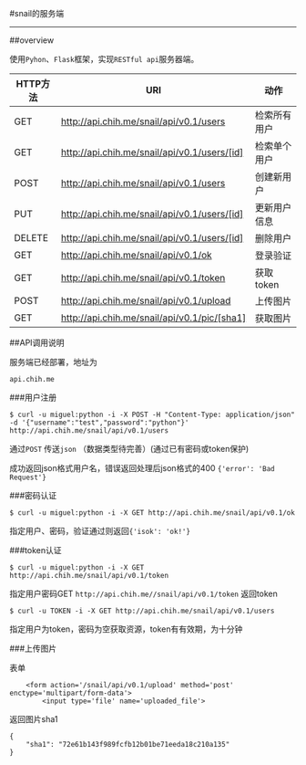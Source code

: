 #snail的服务端

---

##overview

使用`Pyhon`、`Flask`框架，实现`RESTful api`服务器端。

HTTP方法    |URI                                          |动作           
 ---------- |---------------------------------------------|------------- 
GET         |http://api.chih.me/snail/api/v0.1/users     |检索所有用户
GET         |http://api.chih.me/snail/api/v0.1/users/[id]|检索单个用户
POST        |http://api.chih.me/snail/api/v0.1/users     |创建新用户 
PUT         |http://api.chih.me/snail/api/v0.1/users/[id]|更新用户信息
DELETE      |http://api.chih.me/snail/api/v0.1/users/[id]|删除用户
GET         |http://api.chih.me/snail/api/v0.1/ok        |登录验证
GET         |http://api.chih.me/snail/api/v0.1/token     |获取token
POST        |http://api.chih.me/snail/api/v0.1/upload    |上传图片
GET         |http://api.chih.me/snail/api/v0.1/pic/[sha1]|获取图片

##API调用说明

服务端已经部署，地址为 
    
    api.chih.me
    

###用户注册

    $ curl -u miguel:python -i -X POST -H "Content-Type: application/json" -d '{"username":"test","password":"python"}' http://api.chih.me/snail/api/v0.1/users
    
通过`POST` 传送`json` （数据类型待完善）(通过已有密码或token保护)

成功返回json格式用户名，错误返回处理后json格式的400 `{'error': 'Bad Request'}`

###密码认证

    $ curl -u miguel:python -i -X GET http://api.chih.me/snail/api/v0.1/ok
    
指定用户、密码，验证通过则返回`{'isok': 'ok!'}`

###token认证

    $ curl -u miguel:python -i -X GET http://api.chih.me/snail/api/v0.1/token
    
指定用户密码GET `http://api.chih.me//snail/api/v0.1/token` 返回token

    $ curl -u TOKEN -i -X GET http://api.chih.me/snail/api/v0.1/users

指定用户为token，密码为空获取资源，token有有效期，为十分钟

###上传图片

表单 
    
        <form action='/snail/api/v0.1/upload' method='post' enctype='multipart/form-data'>
            <input type='file' name='uploaded_file'>

返回图片sha1 
  
    {
        "sha1": "72e61b143f989fcfb12b01be71eeda18c210a135"
    }

